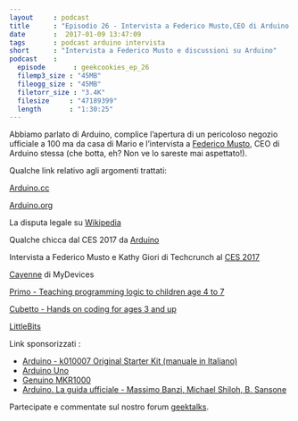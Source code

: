 ```yaml
---
layout     : podcast
title      : "Episodio 26 - Intervista a Federico Musto,CEO di Arduino Srl" 
date       :  2017-01-09 13:47:09
tags       : podcast arduino intervista 
short      : "Intervista a Federico Musto e discussioni su Arduino" 
podcast    :
  episode       : geekcookies_ep_26
  filemp3_size : "45MB"
  fileogg_size : "45MB"
  filetorr_size : "3.4K"
  filesize     : "47189399"
  length       : "1:30:25"
---
```


Abbiamo parlato di Arduino, complice l’apertura di un pericoloso negozio ufficiale a 100 ma da casa di Mario e l’intervista a [Federico Musto](https://www.linkedin.com/in/federicomusto), CEO di Arduino stessa (che botta, eh? Non ve lo sareste mai aspettato!).

<!-- more -->

Qualche link relativo agli argomenti trattati:

[Arduino.cc](https://www.arduino.cc/)

[Arduino.org](http://arduino.org)

La disputa legale su [Wikipedia](https://en.wikipedia.org/wiki/Arduino%23Trademark_dispute)

Qualche chicca dal CES 2017 da [Arduino](http://hackaday.com/2017/01/06/ces17-arduino-unveils-lora-modules-for-the-internet-of-things/)

Intervista a Federico Musto e Kathy Giori di Techcrunch al [CES 2017](https://www.youtube.com/watch?v=JCmweD5m95Q)

[Cayenne](http://mydevices.com/) di MyDevices

[Primo - Teaching programming logic to children age 4 to 7](https://www.kickstarter.com/projects/primotoys/primo-teaching-programming-logic-to-children-age-4)

[Cubetto - Hands on coding for ages 3 and up](https://www.kickstarter.com/projects/primotoys/cubetto-hands-on-coding-for-girls-and-boys-aged-3)

[LittleBits](http://littlebits.cc/)

Link sponsorizzati :

-   [Arduino - k010007 Original Starter Kit (manuale in Italiano)](http://geni.us/zWnk)
-   [Arduino Uno](http://geni.us/mlOmHAP)
-   [Genuino MKR1000](http://geni.us/4fHxSFG)
-   [Arduino. La guida ufficiale - Massimo Banzi, Michael Shiloh, B. Sansone](http://geni.us/I0PJ4oq)

Partecipate e commentate sul nostro forum [geektalks](https://github.com/geekcookies/geektalks/issues/23).
